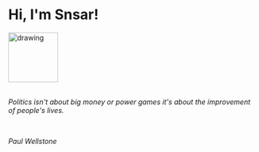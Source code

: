 <h1>Hi, I'm Snsar!</h1> <img src="https://acegif.com/wp-content/uploads/2021/4fh5wi/pepefrg-21.gif" alt="drawing"  height = "100"/> <br> <br> <p><i>Politics isn't about big money or power games it's about the improvement of people's lives.</i></p> <br> <p><i>Paul Wellstone</i></p>